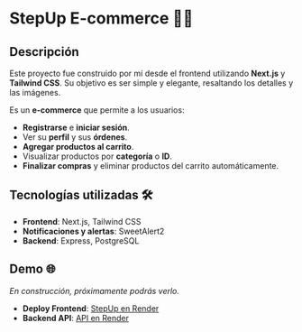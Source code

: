 # StepUp E-commerce 🛒✨

## Descripción  
Este proyecto fue construido por mí desde el frontend utilizando **Next.js** y **Tailwind CSS**. Su objetivo es ser simple y elegante, resaltando los detalles y las imágenes.

Es un **e-commerce** que permite a los usuarios:
- **Registrarse** e **iniciar sesión**.
- Ver su **perfil** y sus **órdenes**.
- **Agregar productos al carrito**.
- Visualizar productos por **categoría** o **ID**.
- **Finalizar compras** y eliminar productos del carrito automáticamente.

## Tecnologías utilizadas 🛠️  
- **Frontend**: Next.js, Tailwind CSS  
- **Notificaciones y alertas**: SweetAlert2  
- **Backend**: Express, PostgreSQL  

## Demo 🌐  
*En construcción, próximamente podrás verlo.*  
- **Deploy Frontend**: [StepUp en Render](https://tu-frontend-en-render.com)  
- **Backend API**: [API en Render](https://tu-backend-en-render.com)  

